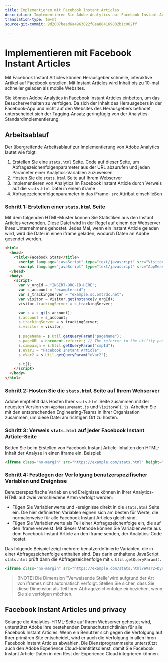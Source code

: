 ```yaml
---
title: Implementieren mit Facebook Instant Articles
description: Implementieren Sie Adobe Analytics auf Facebook Instant Article-Seiten.
translation-type: tm+mt
source-git-commit: 9d2007bead6a4963022f8ea884169802b1c002ff

---
```



# Implementieren mit Facebook Instant Articles

Mit Facebook Instant Articles können Herausgeber schnelle, interaktive Artikel auf Facebook erstellen. Mit Instant Articles wird Inhalt bis zu 10-mal schneller geladen als mobile Websites.

Sie können Adobe Analytics in Facebook Instant Articles einbetten, um das Besucherverhalten zu verfolgen. Da sich der Inhalt des Herausgebers in der Facebook-App und nicht auf den Websites des Herausgebers befindet, unterscheidet sich der Tagging-Ansatz geringfügig von der Analytics-Standardimplementierung.

## Arbeitsablauf

Der übergreifende Arbeitsablauf zur Implementierung von Adobe Analytics lautet wie folgt:

1. Erstellen Sie eine `stats.html` Seite. Code auf dieser Seite, um Abfragezeichenfolgenparameter aus der URL abzurufen und jeden Parameter einer Analytics-Variablen zuzuweisen
1.  Hosten Sie die `stats.html` Seite auf Ihrem Webserver
1. Implementieren von Analytics im Facebook Instant Article durch Verweis auf die `stats.html` Datei in einem iframe
1. Abfragezeichenfolgenparameter in das iFrame- `src` Attribut einschließen

### Schritt 1: Erstellen einer `stats.html` Seite

Mit dem folgenden HTML-Muster können Sie Statistiken aus den Instant Articles verwenden. Diese Datei wird in der Regel auf einem der Webserver Ihres Unternehmens gehostet. Jedes Mal, wenn ein Instant Article geladen wird, wird die Datei in einen iframe geladen, wodurch Daten an Adobe gesendet werden.

```html
<html>
  <head>
    <title>Facebook Stats</title>
      <script language="javaScript" type="text/javascript" src="VisitorAPI.js"></script>
      <script language="javaScript" type="text/javascript" src="AppMeasurement.js"></script>
  </head>
  <body>
    <script>
      var v_orgId = "INSERT-ORG-ID-HERE";
      var s_account = "examplersid";
      var s_trackingServer = "example.sc.omtrdc.net";
      var visitor = Visitor.getInstance(v_orgId);
      visitor.trackingServer = s_trackingServer;

      var s = s_gi(s_account);
      s.account = s_account;
      s.trackingServer = s_trackingServer;
      s.visitor = visitor;

      s.pageName = s.Util.getQueryParam("pageName");
      s.pageURL = document.referrer; // The referrer to the utility page is the parent frame
      s.campaign = s.Util.getQueryParam("cmpId");
      s.eVar1 = "Facebook Instant Article";
      s.eVar2 = s.Util.getQueryParam("eVar2");

      s.t();
    </script>
  </body>
</html>
```

### Schritt 2: Hosten Sie die `stats.html` Seite auf Ihrem Webserver

Adobe empfiehlt das Hosten Ihrer `stats.html` Seite zusammen mit der neuesten Version von `AppMeasurement.js` und `VisitorAPI.js`. Arbeiten Sie mit den entsprechenden Engineering-Teams in Ihrer Organisation zusammen, um diese Datei am richtigen Ort zu hosten.

### Schritt 3: Verweis `stats.html` auf jeder Facebook Instant Article-Seite

Betten Sie beim Erstellen von Facebook Instant Article-Inhalten den HTML-Inhalt der Analyse in einen iframe ein. Beispiel:

```html
<iframe class="no-margin" src="https://example.com/stats.html" height="0"></iframe>
```

### Schritt 4: Festlegen der Verfolgung benutzerspezifischer Variablen und Ereignisse

Benutzerspezifische Variablen und Ereignisse können in Ihrer Analytics-HTML auf zwei verschiedene Arten verfolgt werden:

* Fügen Sie Variablenwerte und -ereignisse direkt in die `stats.html` Seite ein. Die hier definierten Variablen eignen sich am besten für Werte, die normalerweise für alle Facebook Instant Articles gleich sind.
* Fügen Sie Variablenwerte als Teil einer Abfragezeichenfolge ein, die auf den iframe verweist. Mit dieser Methode können Sie Variablenwerte aus dem Facebook Instant Article an den iframe senden, der Analytics-Code hostet.

Das folgende Beispiel zeigt mehrere benutzerdefinierte Variablen, die in einer Abfragezeichenfolge enthalten sind. Das darin enthaltene JavaScript `stats.html` prüft dann die Abfragezeichenfolge mit `s.Util.getQueryParam()`.

```html
<iframe class="no-margin" src="https://example.com/stats.html?eVar2=Dynamic%20article%20title&pageName=Example%20article%20name&cmpId=exampleID123" height="0"></iframe>
```

> [!NOTE] Die Dimension &quot;Verweisende Stelle&quot;wird aufgrund der Art von iframes nicht automatisch verfolgt. Stellen Sie sicher, dass Sie diese Dimension als Teil Ihrer Abfragezeichenfolge einbeziehen, wenn Sie sie verfolgen möchten.

## Facebook Instant Articles und privacy

Solange die Analytics-HTML-Seite auf Ihrem Webserver gehostet wird, unterstützt Adobe Ihre bestehenden Datenschutzrichtlinien für alle Facebook Instant Articles. Wenn ein Benutzer sich gegen die Verfolgung auf Ihrer primären Site entscheidet, wird er auch die Verfolgung in allen Ihren Facebook Instant Articles abwählen. Die Dienstprogrammseite unterstützt auch den Adobe Experience Cloud-Identitätsdienst, damit Sie Facebook Instant Article-Daten in den Rest der Experience Cloud integrieren können.
